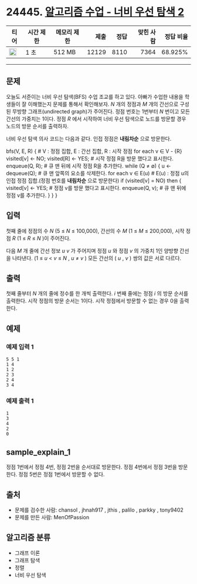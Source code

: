 # 24445. [알고리즘 수업 - 너비 우선 탐색 2](https://www.acmicpc.net/problem/24445)

| 티어                                                                 | 시간 제한 | 메모리 제한 |  제출 | 정답 | 맞힌 사람 | 정답 비율 |
| -------------------------------------------------------------------- | --------- | ----------- | ----: | ---: | --------: | --------: |
| <img src="https://static.solved.ac/tier_small/9.svg" width="20px" /> | 1 초      | 512 MB      | 12129 | 8110 |      7364 |   68.925% |

---

## 문제

오늘도 서준이는 너비 우선 탐색(BFS) 수업 조교를 하고 있다. 아빠가 수업한 내용을 학생들이 잘 이해했는지 문제를 통해서 확인해보자. _N_ 개의 정점과 _M_ 개의 간선으로 구성된 무방향 그래프(undirected graph)가 주어진다. 정점 번호는 1번부터 _N_ 번이고 모든 간선의 가중치는 1이다. 정점 _R_ 에서 시작하여 너비 우선 탐색으로 노드를 방문할 경우 노드의 방문 순서를 출력하자.

너비 우선 탐색 의사 코드는 다음과 같다. 인접 정점은 **내림차순** 으로 방문한다.

bfs(V, E, R) { # V : 정점 집합, E : 간선 집합, R : 시작 정점
for each v ∈ V - {R}
visited[v] <- NO;
visited[R] <- YES; # 시작 정점 R을 방문 했다고 표시한다.
enqueue(Q, R); # 큐 맨 뒤에 시작 정점 R을 추가한다.
while (Q ≠ ∅) {
u <- dequeue(Q); # 큐 맨 앞쪽의 요소를 삭제한다.
for each v ∈ E(u) # E(u) : 정점 u의 인접 정점 집합.(정점 번호를 **내림차순** 으로 방문한다)
if (visited[v] = NO) then {
visited[v] <- YES; # 정점 v를 방문 했다고 표시한다.
enqueue(Q, v); # 큐 맨 뒤에 정점 v를 추가한다.
}
}
}

## 입력

첫째 줄에 정점의 수 _N_ (5 ≤ _N_ ≤ 100,000), 간선의 수 _M_ (1 ≤ _M_ ≤ 200,000), 시작 정점 _R_ (1 ≤ _R_ ≤ _N_ )이 주어진다.

다음 _M_ 개 줄에 간선 정보 _u_ _v_ 가 주어지며 정점 _u_ 와 정점 _v_ 의 가중치 1인 양방향 간선을 나타낸다. (1 ≤ _u_ < _v_ ≤ _N_ , _u_ ≠ _v_ ) 모든 간선의 ( _u_ , _v_ ) 쌍의 값은 서로 다르다.

## 출력

첫째 줄부터 _N_ 개의 줄에 정수를 한 개씩 출력한다. _i_ 번째 줄에는 정점 _i_ 의 방문 순서를 출력한다. 시작 정점의 방문 순서는 1이다. 시작 정점에서 방문할 수 없는 경우 0을 출력한다.

## 예제

### 예제 입력 1

```
5 5 1
1 4
1 2
2 3
2 4
3 4
```

### 예제 출력 1

```
1
3
4
2
0
```

## sample_explain_1

정점 1번에서 정점 4번, 정점 2번을 순서대로 방문한다. 정점 4번에서 정점 3번을 방문한다. 정점 5번은 정점 1번에서 방문할 수 없다.

## 출처

- 문제를 검수한 사람: chansol , jhnah917 , jthis , palilo , parkky , tony9402
- 문제를 만든 사람: MenOfPassion

## 알고리즘 분류

- 그래프 이론
- 그래프 탐색
- 정렬
- 너비 우선 탐색
